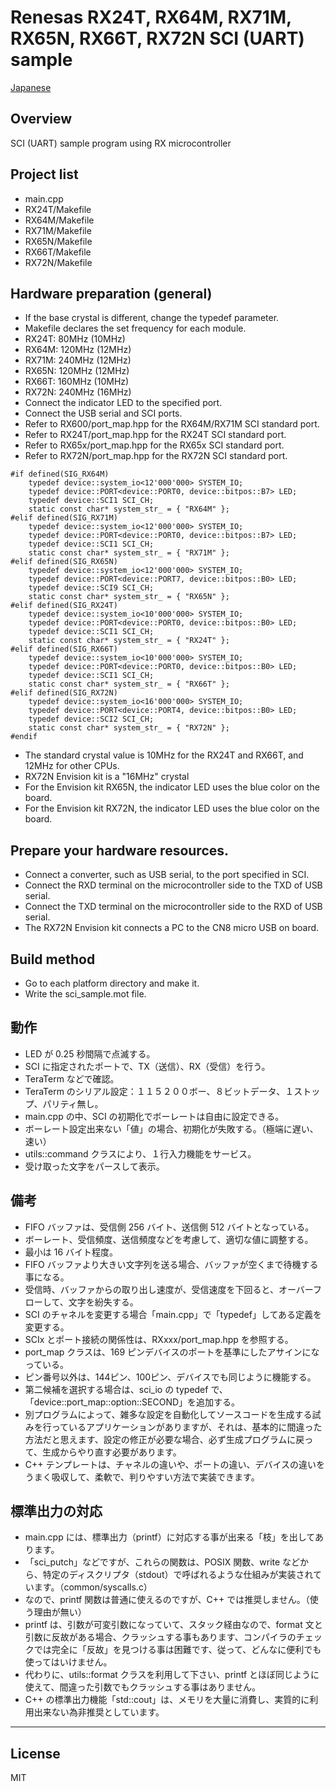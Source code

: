 Renesas RX24T, RX64M, RX71M, RX65N, RX66T, RX72N SCI (UART) sample
=========

[Japanese](READMEja.md)

## Overview
SCI (UART) sample program using RX microcontroller
   
## Project list
 - main.cpp
 - RX24T/Makefile
 - RX64M/Makefile
 - RX71M/Makefile
 - RX65N/Makefile
 - RX66T/Makefile
 - RX72N/Makefile
   
## Hardware preparation (general)
 - If the base crystal is different, change the typedef parameter.
 - Makefile declares the set frequency for each module.
 - RX24T:  80MHz (10MHz)
 - RX64M: 120MHz (12MHz)
 - RX71M: 240MHz (12MHz)
 - RX65N: 120MHz (12MHz)
 - RX66T: 160MHz (10MHz)
 - RX72N: 240MHz (16MHz)
 - Connect the indicator LED to the specified port.
 - Connect the USB serial and SCI ports.
 - Refer to RX600/port_map.hpp for the RX64M/RX71M SCI standard port.
 - Refer to RX24T/port_map.hpp for the RX24T SCI standard port.
 - Refer to RX65x/port_map.hpp for the RX65x SCI standard port.
 - Refer to RX72N/port_map.hpp for the RX72N SCI standard port.
 
```
#if defined(SIG_RX64M)
	typedef device::system_io<12'000'000> SYSTEM_IO;
	typedef device::PORT<device::PORT0, device::bitpos::B7> LED;
	typedef device::SCI1 SCI_CH;
	static const char* system_str_ = { "RX64M" };
#elif defined(SIG_RX71M)
	typedef device::system_io<12'000'000> SYSTEM_IO;
	typedef device::PORT<device::PORT0, device::bitpos::B7> LED;
	typedef device::SCI1 SCI_CH;
	static const char* system_str_ = { "RX71M" };
#elif defined(SIG_RX65N)
	typedef device::system_io<12'000'000> SYSTEM_IO;
	typedef device::PORT<device::PORT7, device::bitpos::B0> LED;
	typedef device::SCI9 SCI_CH;
	static const char* system_str_ = { "RX65N" };
#elif defined(SIG_RX24T)
	typedef device::system_io<10'000'000> SYSTEM_IO;
	typedef device::PORT<device::PORT0, device::bitpos::B0> LED;
	typedef device::SCI1 SCI_CH;
	static const char* system_str_ = { "RX24T" };
#elif defined(SIG_RX66T)
	typedef device::system_io<10'000'000> SYSTEM_IO;
	typedef device::PORT<device::PORT0, device::bitpos::B0> LED;
	typedef device::SCI1 SCI_CH;
	static const char* system_str_ = { "RX66T" };
#elif defined(SIG_RX72N)
	typedef device::system_io<16'000'000> SYSTEM_IO;
	typedef device::PORT<device::PORT4, device::bitpos::B0> LED;
	typedef device::SCI2 SCI_CH;
	static const char* system_str_ = { "RX72N" };
#endif
```

 - The standard crystal value is 10MHz for the RX24T and RX66T, and 12MHz for other CPUs.
 - RX72N Envision kit is a "16MHz" crystal
 - For the Envision kit RX65N, the indicator LED uses the blue color on the board.
 - For the Envision kit RX72N, the indicator LED uses the blue color on the board.
   
## Prepare your hardware resources.
 - Connect a converter, such as USB serial, to the port specified in SCI.
 - Connect the RXD terminal on the microcontroller side to the TXD of USB serial.
 - Connect the TXD terminal on the microcontroller side to the RXD of USB serial.
 - The RX72N Envision kit connects a PC to the CN8 micro USB on board.
   
## Build method
 - Go to each platform directory and make it.
 - Write the sci_sample.mot file.
   
## 動作
 - LED が 0.25 秒間隔で点滅する。
 - SCI に指定されたポートで、TX（送信）、RX（受信）を行う。
 - TeraTerm などで確認。
 - TeraTerm のシリアル設定：１１５２００ボー、８ビットデータ、１ストップ、パリティ無し。
 - main.cpp の中、SCI の初期化でボーレートは自由に設定できる。
 - ボーレート設定出来ない「値」の場合、初期化が失敗する。（極端に遅い、速い）
 - utils::command クラスにより、１行入力機能をサービス。
 - 受け取った文字をパースして表示。
    
## 備考
 - FIFO バッファは、受信側 256 バイト、送信側 512 バイトとなっている。
 - ボーレート、受信頻度、送信頻度などを考慮して、適切な値に調整する。
 - 最小は 16 バイト程度。
 - FIFO バッファより大きい文字列を送る場合、バッファが空くまで待機する事になる。
 - 受信時、バッファからの取り出し速度が、受信速度を下回ると、オーバーフローして、文字を紛失する。
 - SCI のチャネルを変更する場合「main.cpp」で「typedef」してある定義を変更する。
 - SCIx とポート接続の関係性は、RXxxx/port_map.hpp を参照する。
 - port_map クラスは、169 ピンデバイスのポートを基準にしたアサインになっている。
 - ピン番号以外は、144ピン、100ピン、デバイスでも同じように機能する。
 - 第二候補を選択する場合は、sci_io の typedef で、「device::port_map::option::SECOND」を追加する。
 - 別プログラムによって、雑多な設定を自動化してソースコードを生成する試みを行っているアプリケーションがありますが、それは、基本的に間違った方法だと思えます、設定の修正が必要な場合、必ず生成プログラムに戻って、生成からやり直す必要があります。
 - C++ テンプレートは、チャネルの違いや、ポートの違い、デバイスの違いをうまく吸収して、柔軟で、判りやすい方法で実装できます。
   
## 標準出力の対応
 - main.cpp には、標準出力（printf）に対応する事が出来る「枝」を出してあります。
 - 「sci_putch」などですが、これらの関数は、POSIX 関数、write などから、特定のディスクリプタ（stdout）で呼ばれるような仕組みが実装されています。（common/syscalls.c）
 - なので、printf 関数は普通に使えるのですが、C++ では推奨しません。（使う理由が無い）
 - printf は、引数が可変引数になっていて、スタック経由なので、format 文と引数に反故がある場合、クラッシュする事もあります、コンパイラのチェックでは完全に「反故」を見つける事は困難です、従って、どんなに便利でも使ってはいけません。
 - 代わりに、utils::format クラスを利用して下さい、printf とほぼ同じように使えて、間違った引数でもクラッシュする事はありません。
 - C++ の標準出力機能「std::cout」は、メモリを大量に消費し、実質的に利用出来ない為非推奨としています。
   
-----
   
License
----

MIT

